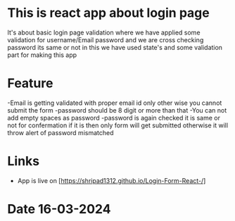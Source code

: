 # This is react app about login page

It's about basic login page validation where we have applied some validation for username/Email password and we are cross checking password its same or not
in this we have used state's and some validation part for making this app

# Feature
-Email is getting validated with proper email id only other wise you cannot submit the form
-password should be 8 digit or more than that
-You can not add empty spaces as password
-password is again checked it is same or not for confermation if it is then only form will 
 get submitted otherwise it will throw alert of password mismatched

 # Links
- App is live on
  [https://shripad1312.github.io/Login-Form-React-/]
  
# Date 16-03-2024 
